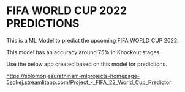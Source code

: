 # FIFA WORLD CUP 2022 PREDICTIONS

This is a ML Model to predict the upcoming FIFA WORLD CUP 2022.

This model has an accuracy around 75% in Knockout stages.

Use the below app created based on this model for predictions.

https://solomonjesurathinam-mlprojects-homepage-5sdkej.streamlitapp.com/Project_-_FIFA_22_World_Cup_Predictor
